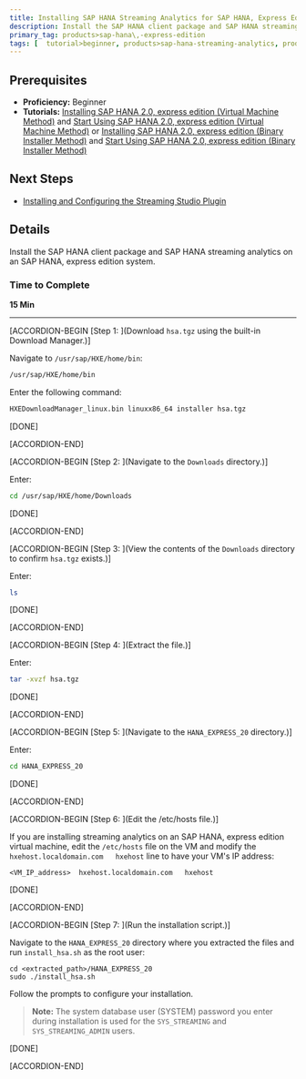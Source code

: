 ```yaml
---
title: Installing SAP HANA Streaming Analytics for SAP HANA, Express Edition
description: Install the SAP HANA client package and SAP HANA streaming analytics on an SAP HANA, express edition system.
primary_tag: products>sap-hana\,-express-edition
tags: [  tutorial>beginner, products>sap-hana-streaming-analytics, products>sap-hana\,-express-edition   ]
---
```


## Prerequisites  
- **Proficiency:** Beginner
- **Tutorials:** [Installing SAP HANA 2.0, express edition (Virtual Machine Method)](https://developers.sap.com/tutorials/hxe-ua-installing-vm-image.html) and [Start Using SAP HANA 2.0, express edition (Virtual Machine Method)](https://developers.sap.com/tutorials/hxe-ua-getting-started-vm.html) or [Installing SAP HANA 2.0, express edition (Binary Installer Method)](https://developers.sap.com/tutorials/hxe-ua-installing-binary.html) and [Start Using SAP HANA 2.0, express edition (Binary Installer Method)](https://developers.sap.com/tutorials/hxe-ua-getting-started-binary.html)


## Next Steps
- [Installing and Configuring the Streaming Studio Plugin](https://developers.sap.com/tutorials/hxe-ua-streaming-plugin.html)

## Details
Install the SAP HANA client package and SAP HANA streaming analytics on an SAP HANA, express edition system.

### Time to Complete
**15 Min**

---

[ACCORDION-BEGIN [Step 1: ](Download `hsa.tgz` using the built-in Download Manager.)]

Navigate to `/usr/sap/HXE/home/bin`:

```bash
/usr/sap/HXE/home/bin
```

Enter the following command:

```bash
HXEDownloadManager_linux.bin linuxx86_64 installer hsa.tgz
```

[DONE]

[ACCORDION-END]

[ACCORDION-BEGIN [Step 2: ](Navigate to the `Downloads` directory.)]

Enter:

```bash
cd /usr/sap/HXE/home/Downloads
```

[DONE]

[ACCORDION-END]

[ACCORDION-BEGIN [Step 3: ](View the contents of the `Downloads` directory to confirm `hsa.tgz` exists.)]

Enter:

```bash
ls
```

[DONE]

[ACCORDION-END]

[ACCORDION-BEGIN [Step 4: ](Extract the file.)]

Enter:

```bash
tar -xvzf hsa.tgz
```

[DONE]

[ACCORDION-END]

[ACCORDION-BEGIN [Step 5: ](Navigate to the `HANA_EXPRESS_20` directory.)]

Enter:

```bash
cd HANA_EXPRESS_20
```

[DONE]

[ACCORDION-END]

[ACCORDION-BEGIN [Step 6: ](Edit the /etc/hosts file.)]

If you are installing streaming analytics on an SAP HANA, express edition virtual machine, edit the `/etc/hosts` file on the VM and modify the `hxehost.localdomain.com   hxehost` line to have your VM's IP address:

```
<VM_IP_address>  hxehost.localdomain.com   hxehost
```    

[DONE]

[ACCORDION-END]

[ACCORDION-BEGIN [Step 7: ](Run the installation script.)]

Navigate to the `HANA_EXPRESS_20` directory where you extracted the files and run `install_hsa.sh` as the root user:

```
cd <extracted_path>/HANA_EXPRESS_20
sudo ./install_hsa.sh
```

Follow the prompts to configure your installation.

>**Note:**
> The system database user (SYSTEM) password you enter during installation is used for the `SYS_STREAMING` and `SYS_STREAMING_ADMIN` users.


[DONE]

[ACCORDION-END]

